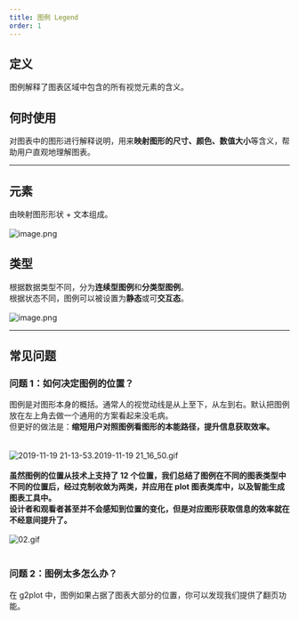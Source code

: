 ```yaml
---
title: 图例 Legend
order: 1
---
```


## 定义

图例解释了图表区域中包含的所有视觉元素的含义。<br />

## 何时使用

对图表中的图形进行解释说明，用来**映射图形的尺寸、颜色、数值大小**等含义，帮助用户直观地理解图表。<br />

---

## 元素

由映射图形形状 + 文本组成。<br /> <br />![image.png](https://gw.alipayobjects.com/mdn/rms_a8a5bf/afts/img/A*KoYURZ2NBuQAAAAAAAAAAAAAARQnAQ#align=left&display=inline&height=340&margin=%5Bobject%20Object%5D&name=image.png&originHeight=680&originWidth=1718&size=42597&status=done&style=none&width=859)<br />

## 类型

根据数据类型不同，分为**连续型图例**和**分类型图例**。<br />根据状态不同，图例可以被设置为**静态**或可**交互态**。<br /> <br />![image.png](https://gw.alipayobjects.com/mdn/rms_a8a5bf/afts/img/A*hzFyQojp6GIAAAAAAAAAAAAAARQnAQ#align=left&display=inline&height=362&margin=%5Bobject%20Object%5D&name=image.png&originHeight=724&originWidth=1994&size=136153&status=done&style=none&width=997)<br />

---

## 常见问题

### 问题 1：如何决定图例的位置？

图例是对图形本身的概括。通常人的视觉动线是从上至下，从左到右。默认把图例放在左上角去做一个通用的方案看起来没毛病。<br />但更好的做法是：**缩短用户对照图例看图形的本能路径，提升信息获取效率。**<br />**<br />**<br />![2019-11-19 21-13-53.2019-11-19 21_16_50.gif](https://gw.alipayobjects.com/mdn/rms_a8a5bf/afts/img/A*0bCLSqyxd7IAAAAAAAAAAAAAARQnAQ#align=left&display=inline&height=925&margin=%5Bobject%20Object%5D&name=2019-11-19%2021-13-53.2019-11-19%2021_16_50.gif&originHeight=925&originWidth=2147&size=1159781&status=done&style=none&width=2147)<br />**<br />虽然图例的位置从技术上支持了 12 个位置，我们总结了图例在不同的图表类型中不同的位置后，经过克制收敛为两类，并应用在 plot 图表类库中，以及智能生成图表工具中。<br />**设计者和观看者甚至并不会感知到位置的变化，但是对应图形获取信息的效率就在不经意间提升了。**<br />**<br />![02.gif](https://gw.alipayobjects.com/mdn/rms_a8a5bf/afts/img/A*j2TkTospEqwAAAAAAAAAAAAAARQnAQ#align=left&display=inline&height=314&margin=%5Bobject%20Object%5D&name=02.gif&originHeight=1059&originWidth=1691&size=223891&status=done&style=none&width=501)<br /> <br />

### 问题 2：图例太多怎么办？

在 g2plot 中，图例如果占据了图表大部分的位置，你可以发现我们提供了翻页功能。
